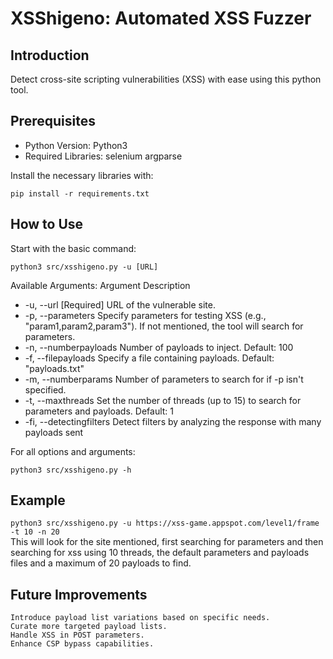 # XSShigeno: Automated XSS Fuzzer

## Introduction

Detect cross-site scripting vulnerabilities (XSS) with ease using this python tool.

## Prerequisites
- Python Version: Python3
- Required Libraries:
        selenium
        argparse

Install the necessary libraries with:

`pip install -r requirements.txt`

## How to Use

Start with the basic command:

`python3 src/xsshigeno.py -u [URL]`

Available Arguments:
Argument	Description
- -u, --url	[Required] URL of the vulnerable site.
- -p, --parameters	Specify parameters for testing XSS (e.g., "param1,param2,param3"). If not mentioned, the tool will search for parameters.
- -n, --numberpayloads	Number of payloads to inject. Default: 100
- -f, --filepayloads	Specify a file containing payloads. Default: "payloads.txt"
- -m, --numberparams	Number of parameters to search for if -p isn't specified.
- -t, --maxthreads	Set the number of threads (up to 15) to search for parameters and payloads. Default: 1
-   -fi, --detectingfilters        Detect filters by analyzing the response with many payloads sent

For all options and arguments:

`python3 src/xsshigeno.py -h`

## Example 
`python3 src/xsshigeno.py -u https://xss-game.appspot.com/level1/frame -t 10 -n 20`  
This will look for the site mentioned, first searching for parameters and then searching for xss using 10 threads, the default parameters and payloads files and a maximum of 20 payloads to find.

## Future Improvements

    Introduce payload list variations based on specific needs.
    Curate more targeted payload lists.
    Handle XSS in POST parameters.
    Enhance CSP bypass capabilities.
